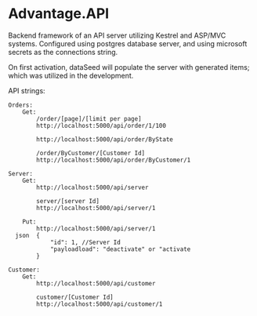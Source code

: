 # Advantage.API
 
Backend framework of an API server utilizing Kestrel and ASP/MVC systems. Configured using postgres database server, and using microsoft secrets as the connections string.

On first activation, dataSeed will populate the server with generated items; which was utilized in the development.

API strings:

    Orders:
        Get:
            /order/[page]/[limit per page]
            http://localhost:5000/api/order/1/100

            http://localhost:5000/api/order/ByState

            /order/ByCustomer/[Customer Id]
            http://localhost:5000/api/order/ByCustomer/1
        
    Server:
        Get:
            http://localhost:5000/api/server

            server/[server Id]
            http://localhost:5000/api/server/1

        Put:
            http://localhost:5000/api/server/1
      json  {
                "id": 1, //Server Id
                "payloadload": "deactivate" or "activate
            }

    Customer:
        Get:
            http://localhost:5000/api/customer

            customer/[Customer Id]
            http://localhost:5000/api/customer/1



    